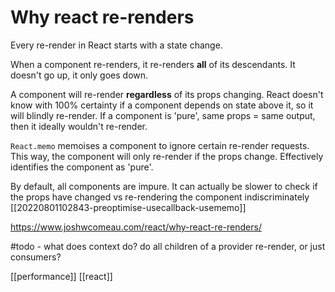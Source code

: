 # Why react re-renders

Every re-render in React starts with a state change.

When a component re-renders, it re-renders **all** of its descendants.
	It doesn't go up, it only goes down.

A component will re-render **regardless** of its props changing.
	React doesn't know with 100% certainty if a component depends on state above it, so it will blindly re-render.
	If a component is 'pure', same props = same output, then it ideally wouldn't re-render.

`React.memo` memoises a component to ignore certain re-render requests.
	This way, the component will only re-render if the props change.
	Effectively identifies the component as 'pure'.

By default, all components are impure.
	It can actually be slower to check if the props have changed vs re-rendering the component indiscriminately [[20220801102843-preoptimise-usecallback-usememo]]

https://www.joshwcomeau.com/react/why-react-re-renders/

#todo - what does context do? do all children of a provider re-render, or just consumers?

[[performance]]
[[react]]